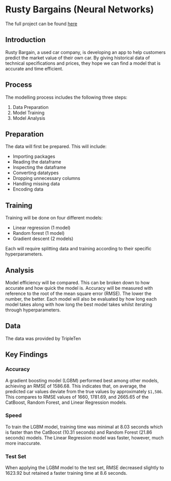 # Rusty Bargains (Neural Networks)

The full project can be found [here](rusty-nn.ipynb)

## Introduction

Rusty Bargain, a used car company, is developing an app to help customers predict the market value of their own car. By giving historical data of technical specifications and prices, they hope we can find a model that is accurate and time efficient.

## Process

The modelling process includes the following three steps:

1. Data Preparation
2. Model Training
3. Model Analysis

## Preparation

The data will first be prepared. This will include:
- Importing packages
- Reading the dataframe
- Inspecting the dataframe
- Converting datatypes
- Dropping unnecessary columns
- Handling missing data
- Encoding data

## Training

Training will be done on four different models:

- Linear regression (1 model)
- Random forest (1 model)
- Gradient descent (2 models)

Each will require splitting data and training according to their specific hyperparameters.

## Analysis

Model efficiency will be compared. This can be broken down to how accurate and how quick the model is. Accuracy will be measured with reference to the root of the mean square error (RMSE). The lower the number, the better. Each model will also be evaluated by how long each model takes along with how long the best model takes whilst iterating through hyperparameters.

## Data

The data was provided by TripleTen

## Key Findings

### Accuracy

A gradient boosting model (LGBM) performed best among other models, achieving an RMSE of 1586.68. This indicates that, on average, the predicted car values deviate from the true values by approximately `$1,586`. This compares to RMSE values of 1660, 1781.69, and 2665.65 of the CatBoost, Random Forest, and Linear Regression models.

### Speed

To train the LGBM model, training time was minimal at 8.03 seconds which is faster than the CatBoost (10.31 seconds) and Random Forest (21.86 seconds) models. The Linear Regression model was faster, however, much more inaccurate.

### Test Set

When applying the LGBM model to the test set, RMSE decreased slightly to 1623.92 but retained a faster training time at 8.6 seconds. 